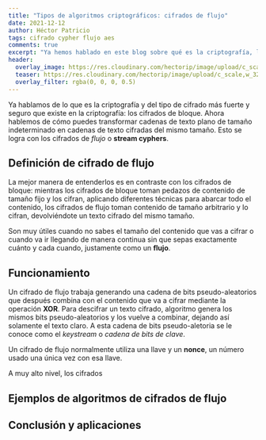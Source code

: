 ```yaml
---
title: "Tipos de algoritmos criptográficos: cifrados de flujo"
date: 2021-12-12
author: Héctor Patricio
tags: cifrado cypher flujo aes
comments: true
excerpt: "Ya hemos hablado en este blog sobre qué es la criptografía, los cifrados de bloque y ahora ha llegado la hora de hablar de cifrados de flujo. Veamos qué son y para qué sirven."
header:
  overlay_image: https://res.cloudinary.com/hectorip/image/upload/c_scale,w_1120/v1639633812/solen-feyissa-IfWFKG3FXE4-unsplash_dvnbjc.jpg
  teaser: https://res.cloudinary.com/hectorip/image/upload/c_scale,w_320/v1639633812/solen-feyissa-IfWFKG3FXE4-unsplash_dvnbjc.jpg
  overlay_filter: rgba(0, 0, 0, 0.5)
---
```


Ya hablamos de lo que es la criptografía y del tipo de cifrado más fuerte y seguro que existe en la criptografía: los cifrados de bloque. Ahora hablemos de cómo puedes transformar cadenas de texto plano de tamaño indeterminado en cadenas de texto cifradas del mismo tamaño. Esto se logra con los cifrados de _flujo_ o **stream cyphers**.


## Definición de cifrado de flujo

La mejor manera de entenderlos es en contraste con los cifrados de bloque: mientras los cifrados de bloque toman pedazos de contenido de tamaño fijo y los cifran, aplicando diferentes técnicas para abarcar todo el contenido, los cifrados de flujo toman contenido de tamaño arbitrario y lo cifran, devolviéndote un texto cifrado del mismo tamaño.

Son muy útiles cuando no sabes el tamaño del contenido que vas a cifrar o cuando va ir llegando de manera continua sin que sepas exactamente cuánto y cada cuando, justamente como un **flujo**.

## Funcionamiento

Un cifrado de flujo trabaja generando una cadena de bits pseudo-aleatorios que después combina con el contenido que va a cifrar mediante la operación **XOR**. Para descifrar un texto cifrado, algoritmo genera los mismos bits pseudo-aleatorios y los vuelve a combinar, dejando así solamente el texto claro. A esta cadena de bits pseudo-aletoria se le conoce como el _keystream_ o _cadena de bits de clave_.

Un cifrado de flujo normalmente utiliza una llave y un **nonce**, un número usado una única vez con esa llave.

A muy alto nivel, los cifrados  
## Ejemplos de algoritmos de cifrados de flujo

## Conclusión y aplicaciones